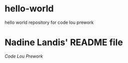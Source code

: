 # hello-world
hello world repository for code lou prework
# Nadine Landis' README file
*Code Lou Prework*
